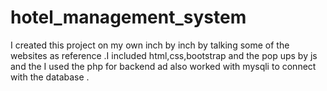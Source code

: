 # hotel_management_system
I created this project on my own inch by inch by talking some of the websites as reference .I included html,css,bootstrap and the pop ups  by js and the I used the php for backend ad also worked with mysqli to connect with the database .
